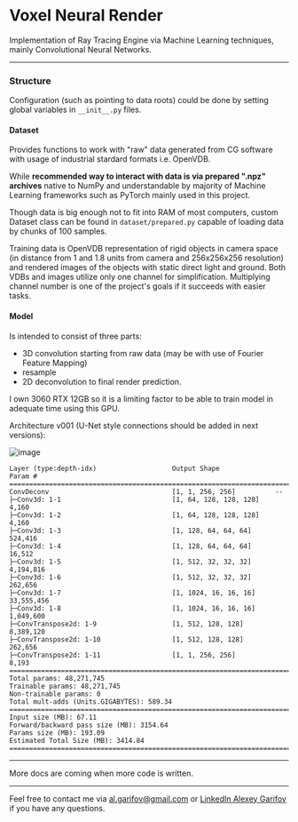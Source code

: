# Voxel Neural Render
Implementation of Ray Tracing Engine via Machine Learning techniques, mainly Convolutional Neural Networks.
___
### Structure
Configuration (such as pointing to data roots) could be done by setting global variables in `__init__.py` files.

#### Dataset
Provides functions to work with "raw" data generated from CG software with usage of industrial stardard formats i.e. OpenVDB. 

While **recommended way to interact with data is via prepared ".npz" archives** native to NumPy and understandable by majority of Machine Learning frameworks such as PyTorch mainly used in this project.

Though data is big enough not to fit into RAM of most computers, custom Dataset class can be found in `dataset/prepared.py` capable of loading data by chunks of 100 samples. 

Training data is OpenVDB representation of rigid objects in camera space (in distance from 1 and 1.8 units from camera and 256x256x256 resolution) and rendered images of the objects with static direct light and ground. 
Both VDBs and images utilize only one channel for simplification. 
Multiplying channel number is one of the project's goals if it succeeds with easier tasks.

#### Model
Is intended to consist of three parts: 
- 3D convolution starting from raw data (may be with use of Fourier Feature Mapping)
- resample
- 2D deconvolution to final render prediction.

I own 3060 RTX 12GB so it is a limiting factor to be able to train model in adequate time using this GPU.

Architecture v001 (U-Net style connections should be added in next versions):

![image](https://github.com/Al-Garifov/VoxelNeuralRender/assets/113169696/a2f58e27-c694-4dc5-b372-4defabde6f7d)

```==========================================================================================
Layer (type:depth-idx)                   Output Shape              Param #
==========================================================================================
ConvDeconv                               [1, 1, 256, 256]          --
├─Conv3d: 1-1                            [1, 64, 128, 128, 128]    4,160
├─Conv3d: 1-2                            [1, 64, 128, 128, 128]    4,160
├─Conv3d: 1-3                            [1, 128, 64, 64, 64]      524,416
├─Conv3d: 1-4                            [1, 128, 64, 64, 64]      16,512
├─Conv3d: 1-5                            [1, 512, 32, 32, 32]      4,194,816
├─Conv3d: 1-6                            [1, 512, 32, 32, 32]      262,656
├─Conv3d: 1-7                            [1, 1024, 16, 16, 16]     33,555,456
├─Conv3d: 1-8                            [1, 1024, 16, 16, 16]     1,049,600
├─ConvTranspose2d: 1-9                   [1, 512, 128, 128]        8,389,120
├─ConvTranspose2d: 1-10                  [1, 512, 128, 128]        262,656
├─ConvTranspose2d: 1-11                  [1, 1, 256, 256]          8,193
==========================================================================================
Total params: 48,271,745
Trainable params: 48,271,745
Non-trainable params: 0
Total mult-adds (Units.GIGABYTES): 589.34
==========================================================================================
Input size (MB): 67.11
Forward/backward pass size (MB): 3154.64
Params size (MB): 193.09
Estimated Total Size (MB): 3414.84
==========================================================================================
```

___
More docs are coming when more code is written.
___

Feel free to contact me via [al.garifov@gmail.com](mailto:al.garifov@gmail.com) or [LinkedIn Alexey Garifov](https://www.linkedin.com/in/alexey-garifov/) if you have any questions.

